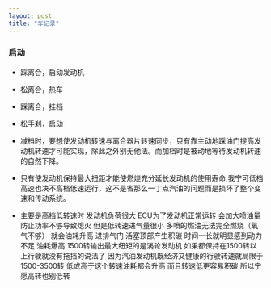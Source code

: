 ```yaml
---
layout: post
title: "车记录" 
---
```


### 启动
* 踩离合，启动发动机
* 松离合，热车
* 踩离合，挂档
* 松手刹，启动

* 减档时，要想使发动机转速与离合器片转速同步，只有靠主动地踩油门提高发动机转速才可能实现，除此之外别无他法。而加档时是被动地等待发动机转速的自然下降。 
* 只有使发动机保持最大扭距才能使燃烧充分延长发动机的使用寿命,我宁可低档高速也决不高档低速运行，这不是省那么一丁点汽油的问题而是损坏了整个变速和传动系统。
* 主要是高挡低转速时  发动机负荷很大  ECU为了发动机正常运转   会加大喷油量防止功率不够导致熄火  但是低转速进气量很小  多喷的燃油无法完全燃烧（氧气不够）   就会油耗升高   进排气门  活塞顶部产生积碳   时间一长就明显感到动力不足  油耗爆高  1500转输出最大纽矩的是涡轮发动机     如果都保持在1500转以上行驶就没有拖挡的说法了   因为汽油发动机既经济又健康的行驶转速就局限于1500-3500转     低或高于这个转速油耗都会升高   而且转速低更容易积碳   所以宁愿高转也别低转         
